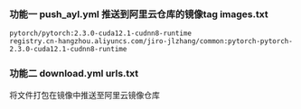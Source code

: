 ### 功能一 push_ayl.yml 推送到阿里云仓库的镜像tag images.txt
```
pytorch/pytorch:2.3.0-cuda12.1-cudnn8-runtime
registry.cn-hangzhou.aliyuncs.com/jiro-jlzhang/common:pytorch-pytorch-2.3.0-cuda12.1-cudnn8-runtime
```

### 功能二 download.yml urls.txt
将文件打包在镜像中推送至阿里云镜像仓库

